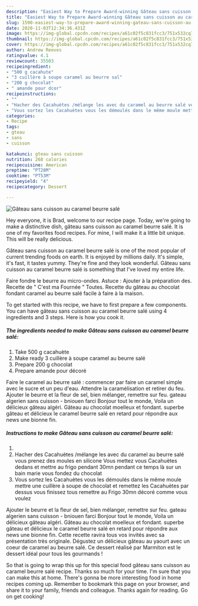 ```yaml
---
description: "Easiest Way to Prepare Award-winning Gâteau sans cuisson au caramel beurre salé"
title: "Easiest Way to Prepare Award-winning Gâteau sans cuisson au caramel beurre salé"
slug: 1590-easiest-way-to-prepare-award-winning-gateau-sans-cuisson-au-caramel-beurre-sale
date: 2020-11-03T12:34:36.431Z
image: https://img-global.cpcdn.com/recipes/a61c02f5c831fcc3/751x532cq70/gateau-sans-cuisson-au-caramel-beurre-sale-photo-principale-de-la-recette.jpg
thumbnail: https://img-global.cpcdn.com/recipes/a61c02f5c831fcc3/751x532cq70/gateau-sans-cuisson-au-caramel-beurre-sale-photo-principale-de-la-recette.jpg
cover: https://img-global.cpcdn.com/recipes/a61c02f5c831fcc3/751x532cq70/gateau-sans-cuisson-au-caramel-beurre-sale-photo-principale-de-la-recette.jpg
author: Andrew Reeves
ratingvalue: 4.1
reviewcount: 35503
recipeingredient:
- "500 g cacahute"
- "3 cuillère à soupe caramel au beurre sal"
- "200 g chocolat"
- " amande pour dcor"
recipeinstructions:
- ""
- "Hacher des Cacahuètes /mélange les avec du caramel au beurre salé vous prenez des moules en silicone Vous mettez vous Cacahuètes dedans et mettre au frigo pendant 30mn pendant ce temps là sur un bain marie vous fondez du chocolat"
- "Vous sortez les Cacahuètes vous les démoulés dans le même moule mettre une cuillère à soupe de chocolat et remettez les Cacahuètes par dessus vous finissez tous remettre au Frigo 30mn décoré comme vous voulez"
categories:
- Recipe
tags:
- gteau
- sans
- cuisson

katakunci: gteau sans cuisson 
nutrition: 268 calories
recipecuisine: American
preptime: "PT28M"
cooktime: "PT53M"
recipeyield: "4"
recipecategory: Dessert

---
```



![Gâteau sans cuisson au caramel beurre salé](https://img-global.cpcdn.com/recipes/a61c02f5c831fcc3/751x532cq70/gateau-sans-cuisson-au-caramel-beurre-sale-photo-principale-de-la-recette.jpg)

Hey everyone, it is Brad, welcome to our recipe page. Today, we're going to make a distinctive dish, gâteau sans cuisson au caramel beurre salé. It is one of my favorites food recipes. For mine, I will make it a little bit unique. This will be really delicious.

Gâteau sans cuisson au caramel beurre salé is one of the most popular of current trending foods on earth. It is enjoyed by millions daily. It's simple, it's fast, it tastes yummy. They're fine and they look wonderful. Gâteau sans cuisson au caramel beurre salé is something that I've loved my entire life.

Faire fondre le beurre au micro-ondes. Astuce : Ajouter à la préparation des. Recette de &#34; C&#39;est ma Fournée &#34; Toutes. Recette du gâteau au chocolat fondant caramel au beurre salé facile à faire à la maison.


To get started with this recipe, we have to first prepare a few components. You can have gâteau sans cuisson au caramel beurre salé using 4 ingredients and 3 steps. Here is how you cook it.

<!--inarticleads1-->

##### The ingredients needed to make Gâteau sans cuisson au caramel beurre salé:

1. Take 500 g cacahuète
1. Make ready 3 cuillère à soupe caramel au beurre salé
1. Prepare 200 g chocolat
1. Prepare  amande pour décoré


Faire le caramel au beurre salé : commencer par faire un caramel simple avec le sucre et un peu d&#39;eau. Attendre la caramélisation et retirer du feu. Ajouter le beurre et la fleur de sel, bien mélanger, remettre sur feu. gateau algerien sans cuisson - bniouen farci Bonjour tout le monde, Voila un délicieux gâteau algéri. Gâteau au chocolat moelleux et fondant. superbe gâteau et délicieux le caramel beurre salé en retard pour répondre aux news une bionne fin. 

<!--inarticleads2-->

##### Instructions to make Gâteau sans cuisson au caramel beurre salé:

1. 
1. Hacher des Cacahuètes /mélange les avec du caramel au beurre salé vous prenez des moules en silicone Vous mettez vous Cacahuètes dedans et mettre au frigo pendant 30mn pendant ce temps là sur un bain marie vous fondez du chocolat
1. Vous sortez les Cacahuètes vous les démoulés dans le même moule mettre une cuillère à soupe de chocolat et remettez les Cacahuètes par dessus vous finissez tous remettre au Frigo 30mn décoré comme vous voulez


Ajouter le beurre et la fleur de sel, bien mélanger, remettre sur feu. gateau algerien sans cuisson - bniouen farci Bonjour tout le monde, Voila un délicieux gâteau algéri. Gâteau au chocolat moelleux et fondant. superbe gâteau et délicieux le caramel beurre salé en retard pour répondre aux news une bionne fin. Cette recette ravira tous vos invités avec sa présentation très originale. Dégustez un délicieux gâteau au yaourt avec un coeur de caramel au beurre salé. Ce dessert réalisé par Marmiton est le dessert idéal pour tous les gourmands ! 

So that is going to wrap this up for this special food gâteau sans cuisson au caramel beurre salé recipe. Thanks so much for your time. I'm sure that you can make this at home. There's gonna be more interesting food in home recipes coming up. Remember to bookmark this page on your browser, and share it to your family, friends and colleague. Thanks again for reading. Go on get cooking!
